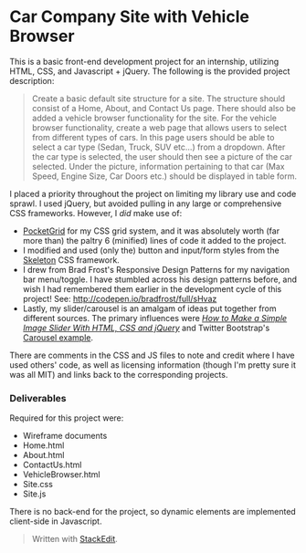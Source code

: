 Car Company Site with Vehicle Browser
=====================================

This is a basic front-end development project for an internship, utilizing HTML, CSS, and Javascript + jQuery. The following is the provided project description: 

> Create a basic default site structure for a site. The structure should consist of a Home, About, and Contact Us page. There should also be added a vehicle browser functionality for the site. For the vehicle browser functionality, create a web page that allows users to select from different types of cars. In this page users should be able to select a car type (Sedan, Truck, SUV etc…) from a dropdown. After the car type is selected, the user should then see a picture of the car selected. Under the picture, information pertaining to that car (Max Speed, Engine Size, Car Doors etc.) should be displayed in table form.

I placed a priority throughout the project on limiting my library use and code sprawl. I used jQuery, but avoided pulling in any large or comprehensive CSS frameworks. However, I *did* make use of:

- [PocketGrid](http://arnaudleray.github.io/pocketgrid/) for my CSS grid system, and it was absolutely worth (far more than) the paltry 6 (minified) lines of code it added to the project.
- I modified and used (only the) button and input/form styles from the [Skeleton](www.getskeleton.com) CSS framework.
- I drew from Brad Frost's Responsive Design Patterns for my navigation bar menu/toggle. I have stumbled across his design patterns before, and wish I had remembered them earlier in the development cycle of this project! See: http://codepen.io/bradfrost/full/sHvaz
- Lastly, my slider/carousel is an amalgam of ideas put together from different sources. The primary influences were [*How to Make a Simple Image Slider With HTML, CSS and jQuery*](http://www.sitepoint.com/web-foundations/making-simple-image-slider-html-css-jquery/) and Twitter Bootstrap's [Carousel example](http://getbootstrap.com/examples/carousel/).

There are comments in the CSS and JS files to note and credit where I have used others' code, as well as licensing information (though I'm pretty sure it was all MIT) and links back to the corresponding projects.

### Deliverables

Required for this project were:

 - Wireframe documents
 - Home.html
 - About.html
 - ContactUs.html
 - VehicleBrowser.html
 - Site.css
 - Site.js

There is no back-end for the project, so dynamic elements are implemented client-side in Javascript. 

> Written with [StackEdit](https://stackedit.io/).